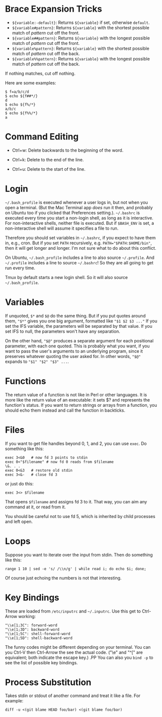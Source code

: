 
# Brace Expansion Tricks

- `${variable:-default}`:
  Returns `${variable}` if set, otherwise `default`.
- `${variable#pattern}`:
  Returns `${variable}` with the shortest possible match of *pattern* cut off the front.
- `${variable##pattern}`:
  Returns `${variable}` with the longest possible match of *pattern* cut off the front.
- `${variable%pattern}`:
  Returns `${variable}` with the shortest possible match of *pattern* cut off the back.
- `${variable%%pattern}`:
  Returns `${variable}` with the longest possible match of *pattern* cut off the back.

If nothing matches, cut off nothing.

Here are some examples:

```
$ f=a/b/c/d
$ echo ${f##*/}
d
$ echo ${f%/*}
a/b/c
$ echo ${f%%/*}
a
```

# Command Editing

- Ctrl+w:
  Delete backwards to the beginning of the word.

- Ctrl+k:
  Delete to the end of the line.

- Ctrl+u:
  Delete to the start of the line.

# Login
`~/.bash_profile` is executed whenever a user logs in, but not when you open a terminal. (But the Mac Terminal app *does* run it then, and probably on Ubuntu too if you clicked that Preferences setting.). `~/.bashrc` is executed every time you start a non-login shell, as long as it is interactive. For non-interactive shells, neither file is executed. But if `$BASH_ENV` is set, a non-interactive shell will assume it specifies a file to run.

Therefore you should set variables in `~/.bashrc`, if you expect to have them in, e.g., cron. But if you set `PATH` recursively, e.g. `PATH="$PATH:$HOME/bin"`, then it will get longer and longer. I'm not sure what to do about this conflict.

On Ubuntu, `~/.bash_profile` includes a line to also source `~/.profile`. And `~/.profile` includes a line to source `~/.bashrc`! So they are all going to get run every time.

Tmux by default starts a new login shell. So it will also source `~/.bash_profile`.

# Variables

If unquoted, `$*` and `$@` do the same thing. But if you put quotes around them, `"$*"` gives you one big argument, formatted like `"$1 $2 $3 ..."` If you set the IFS variable, the parameters will be separated by that value. If you set IFS to null, the parameters won't have any separation.

On the other hand, `"$@"` produces a separate argument for each positional parameter, with each one quoted. This is probably what you want, if you want to pass the user's arguments to an underlying program, since it preserves whatever quoting the user asked for. In other words, `"$@"` expands to `"$1" "$2" "$3" ...`.

# Functions

The return value of a function is not like in Perl or other languages.
It is more like the return value of an executable: it sets $? and represents the function's status.
If you want to return strings or arrays from a function,
you should echo them instead and call the function in backticks.

# Files

If you want to get file handles beyond 0, 1, and 2, you can use `exec`. Do something like this:

```
exec 3<&0	# now fd 3 points to stdin
exec 0<"$filename" # now fd 0 reads from $filename
\&. . .
exec 0<&3	# restore old stdin
exec 3<&-	# close fd 3
```

or just do this:

```
exec 3<> $filename
```

That opens `$filename` and assigns fd 3 to it. That way, you can aim any command at it, or read from it.

You should be careful not to use fd 5, which is inherited by child processes and left open.

# Loops

Suppose you want to iterate over the input from stdin. Then do something like this:

```
range 1 10 | sed -e 's/ /\\n/g' | while read i; do echo $i; done;
```

Of course just echoing the numbers is not that interesting.

# Key Bindings

These are loaded from `/etc/inputrc` and `~/.inputrc`. Use this get to Ctrl-Arrow working:

```
"\\e[1;3C": forward-word
"\\e[1;3D": backward-word
"\\e[1;5C": shell-forward-word
"\\e[1;5D": shell-backward-word
```

The funny codes might be different depending on your terminal. You can you Ctrl-V then Ctrl-Arrow the see the actual code. ("\\e" and "^[" are equivalent; both indicate the escape key.)
.PP
You can also you `bind -p` to see the list of possible key bindings.

# Process Substitution

Takes stdin or stdout of another command and treat it like a file. For example:

```
diff -u <(git blame HEAD foo/bar) <(git blame foo/bar)
```
